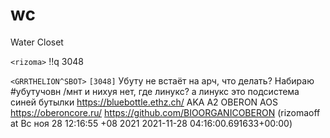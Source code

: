 # wc
Water Closet





`<rizoma>` !!q 3048

`<GRRTHELION^SBOT>` `[3048]` <ad> Убуту не встаёт на арч, что делать? <ad> Набираю #убутучовн /мнт и нихуя нет, где линукс? <me> а линукс это подсистема синей бутылки https://bluebottle.ethz.ch/ AKA A2 OBERON AOS https://oberoncore.ru/ https://github.com/BIOORGANICOBERON (rizomaoff at Вс ноя 28 12:16:55 +08 2021 2021-11-28 04:16:00.691633+00:00)
